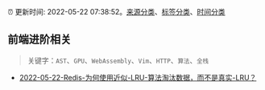 :alarm_clock: 更新时间: 2022-05-22 07:38:52。[来源分类](../README.md)、[标签分类](../TAGS.md)、[时间分类](../TIMELINE.md)

## 前端进阶相关


> 关键字：`AST`、`GPU`、`WebAssembly`、`Vim`、`HTTP`、`算法`、`全栈`



- [2022-05-22-Redis-为何使用近似-LRU-算法淘汰数据，而不是真实-LRU？](https://toutiao.io/k/7vw00no) 
